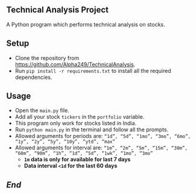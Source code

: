 ## Technical Analysis Project
A Python program which performs technical analysis on stocks.
## Setup
* Clone the repository from https://github.com/Alpha249/TechnicalAnalysis.
* Run `pip install -r requirements.txt` to install all the required dependencies.
## Usage
* Open the `main.py` file.
* Add all your stock `tickers` in the `portfolio` variable. 
* This program only work for stocks listed in India.
* Run `python main.py` in the terminal and follow all the prompts.
* Allowed arguments for periods are: `“1d”, “5d”, “1mo”, “3mo”, “6mo”, “1y”, “2y”, “5y”, “10y”, “ytd”, “max”` 
* Allowed arguments for interval are: `“1m”, “2m”, “5m”, “15m”, “30m”, “60m”, “90m”, “1h”, “1d”, “5d”, “1wk”, “1mo”, “3mo”`
    * **`1m` data is only for available for last 7 days** 
    * **Data interval `<1d` for the last 60 days**
## *End*
